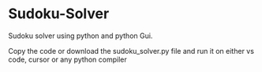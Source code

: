 # Sudoku-Solver
Sudoku solver using python and python Gui.


Copy the code or download the sudoku_solver.py file and run it on either vs code, cursor or any python compiler
